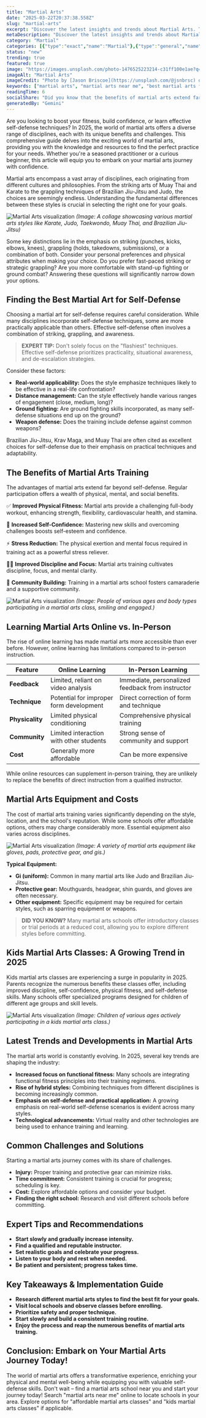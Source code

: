 ```yaml
---
title: "Martial Arts"
date: "2025-03-22T20:37:38.558Z"
slug: "martial-arts"
excerpt: "Discover the latest insights and trends about Martial Arts. This comprehensive guide covers everything you need to know about Martial Arts in 2025."
metaDescription: "Discover the latest insights and trends about Martial Arts. This comprehensive guide covers everything you need to know about Martial Arts in 2025."
category: "Martial"
categories: [{"type":"exact","name":"Martial"},{"type":"general","name":"Physical Fitness"},{"type":"medium","name":"Self Defense"},{"type":"specific","name":"Combat Techniques"},{"type":"niche","name":"Joint Locks"}]
status: "new"
trending: true
featured: true
image: "https://images.unsplash.com/photo-1476525223214-c31ff100e1ae?q=85&w=1200&fit=max&fm=webp&auto=compress"
imageAlt: "Martial Arts"
imageCredit: "Photo by [Jason Briscoe](https://unsplash.com/@jsnbrsc) on Unsplash"
keywords: ["martial arts", "martial arts near me", "best martial arts for self defense", "learn martial arts online", "martial arts benefits", "types of martial arts", "martial arts equipment", "kids martial arts classes", "martial arts training cost", "affordable martial arts classes"]
readingTime: 6
socialShare: "Did you know that the benefits of martial arts extend far beyond self-defense, cultivating discipline, focus, and a strong sense of community?  Unlock your potential today!"
generatedBy: "Gemini"
---
```


Are you looking to boost your fitness, build confidence, or learn effective self-defense techniques?  In 2025, the world of martial arts offers a diverse range of disciplines, each with its unique benefits and challenges. This comprehensive guide delves into the exciting world of martial arts, providing you with the knowledge and resources to find the perfect practice for your needs.  Whether you're a seasoned practitioner or a curious beginner, this article will equip you to embark on your martial arts journey with confidence.



Martial arts encompass a vast array of disciplines, each originating from different cultures and philosophies.  From the striking arts of Muay Thai and Karate to the grappling techniques of Brazilian Jiu-Jitsu and Judo, the choices are seemingly endless.  Understanding the fundamental differences between these styles is crucial in selecting the right one for your goals.

![Martial Arts visualization](https://images.unsplash.com/photo-1555597673-b21d5c935865?q=85&w=1200&fit=max&fm=webp&auto=compress) *(Image: A collage showcasing various martial arts styles like Karate, Judo, Taekwondo, Muay Thai, and Brazilian Jiu-Jitsu)*

Some key distinctions lie in the emphasis on striking (punches, kicks, elbows, knees), grappling (holds, takedowns, submissions), or a combination of both.  Consider your personal preferences and physical attributes when making your choice. Do you prefer fast-paced striking or strategic grappling? Are you more comfortable with stand-up fighting or ground combat?  Answering these questions will significantly narrow down your options.

## Finding the Best Martial Art for Self-Defense

Choosing a martial art for self-defense requires careful consideration. While many disciplines incorporate self-defense techniques, some are more practically applicable than others.  Effective self-defense often involves a combination of striking, grappling, and awareness.

> **EXPERT TIP:** Don't solely focus on the "flashiest" techniques.  Effective self-defense prioritizes practicality, situational awareness, and de-escalation strategies.

Consider these factors:

* **Real-world applicability:**  Does the style emphasize techniques likely to be effective in a real-life confrontation?
* **Distance management:** Can the style effectively handle various ranges of engagement (close, medium, long)?
* **Ground fighting:** Are ground fighting skills incorporated, as many self-defense situations end up on the ground?
* **Weapon defense:** Does the training include defense against common weapons?

Brazilian Jiu-Jitsu, Krav Maga, and Muay Thai are often cited as excellent choices for self-defense due to their emphasis on practical techniques and adaptability.

## The Benefits of Martial Arts Training

The advantages of martial arts extend far beyond self-defense.  Regular participation offers a wealth of physical, mental, and social benefits.

✅ **Improved Physical Fitness:**  Martial arts provide a challenging full-body workout, enhancing strength, flexibility, cardiovascular health, and stamina.

🔑 **Increased Self-Confidence:** Mastering new skills and overcoming challenges boosts self-esteem and confidence.

⚡ **Stress Reduction:** The physical exertion and mental focus required in training act as a powerful stress reliever.

🧘‍♀️ **Improved Discipline and Focus:**  Martial arts training cultivates discipline, focus, and mental clarity.

🤝 **Community Building:**  Training in a martial arts school fosters camaraderie and a supportive community.

![Martial Arts visualization](https://images.unsplash.com/photo-1525198104776-f6e8a873f9b7?q=85&w=1200&fit=max&fm=webp&auto=compress) *(Image: People of various ages and body types participating in a martial arts class, smiling and engaged.)*

## Learning Martial Arts Online vs. In-Person

The rise of online learning has made martial arts more accessible than ever before.  However, online learning has limitations compared to in-person instruction.

| Feature          | Online Learning                               | In-Person Learning                            |
|-----------------|-----------------------------------------------|----------------------------------------------|
| **Feedback**      | Limited, reliant on video analysis             | Immediate, personalized feedback from instructor |
| **Technique**     | Potential for improper form development        | Direct correction of form and technique       |
| **Physicality**   | Limited physical conditioning                   | Comprehensive physical training               |
| **Community**     | Limited interaction with other students         | Strong sense of community and support         |
| **Cost**          | Generally more affordable                     | Can be more expensive                        |

While online resources can supplement in-person training, they are unlikely to replace the benefits of direct instruction from a qualified instructor.

## Martial Arts Equipment and Costs

The cost of martial arts training varies significantly depending on the style, location, and the school's reputation.  While some schools offer affordable options, others may charge considerably more.  Essential equipment also varies across disciplines.

![Martial Arts visualization](https://images.unsplash.com/photo-1476525223214-c31ff100e1ae?q=85&w=1200&fit=max&fm=webp&auto=compress) *(Image: A variety of martial arts equipment like gloves, pads, protective gear, and gis.)*

**Typical Equipment:**

* **Gi (uniform):**  Common in many martial arts like Judo and Brazilian Jiu-Jitsu.
* **Protective gear:**  Mouthguards, headgear, shin guards, and gloves are often necessary.
* **Other equipment:**  Specific equipment may be required for certain styles, such as sparring equipment or weapons.

> **DID YOU KNOW?**  Many martial arts schools offer introductory classes or trial periods at a reduced cost, allowing you to explore different styles before committing.

##  Kids Martial Arts Classes: A Growing Trend in 2025

Kids martial arts classes are experiencing a surge in popularity in 2025.  Parents recognize the numerous benefits these classes offer, including improved discipline, self-confidence, physical fitness, and self-defense skills.  Many schools offer specialized programs designed for children of different age groups and skill levels.

![Martial Arts visualization](https://images.unsplash.com/photo-1555597408-26bc8e548a46?q=85&w=1200&fit=max&fm=webp&auto=compress) *(Image: Children of various ages actively participating in a kids martial arts class.)*

## Latest Trends and Developments in Martial Arts

The martial arts world is constantly evolving.  In 2025, several key trends are shaping the industry:

* **Increased focus on functional fitness:**  Many schools are integrating functional fitness principles into their training regimens.
* **Rise of hybrid styles:**  Combining techniques from different disciplines is becoming increasingly common.
* **Emphasis on self-defense and practical application:**  A growing emphasis on real-world self-defense scenarios is evident across many styles.
* **Technological advancements:**  Virtual reality and other technologies are being used to enhance training and learning.

## Common Challenges and Solutions

Starting a martial arts journey comes with its share of challenges.

* **Injury:**  Proper training and protective gear can minimize risks.
* **Time commitment:**  Consistent training is crucial for progress; scheduling is key.
* **Cost:** Explore affordable options and consider your budget.
* **Finding the right school:**  Research and visit different schools before committing.

## Expert Tips and Recommendations

* **Start slowly and gradually increase intensity.**
* **Find a qualified and reputable instructor.**
* **Set realistic goals and celebrate your progress.**
* **Listen to your body and rest when needed.**
* **Be patient and persistent; progress takes time.**

## Key Takeaways & Implementation Guide

* **Research different martial arts styles to find the best fit for your goals.**
* **Visit local schools and observe classes before enrolling.**
* **Prioritize safety and proper technique.**
* **Start slowly and build a consistent training routine.**
* **Enjoy the process and reap the numerous benefits of martial arts training.**

## Conclusion: Embark on Your Martial Arts Journey Today!

The world of martial arts offers a transformative experience, enriching your physical and mental well-being while equipping you with valuable self-defense skills.  Don't wait – find a martial arts school near you and start your journey today!  Search "martial arts near me" online to locate schools in your area. Explore options for "affordable martial arts classes" and "kids martial arts classes" if applicable.

